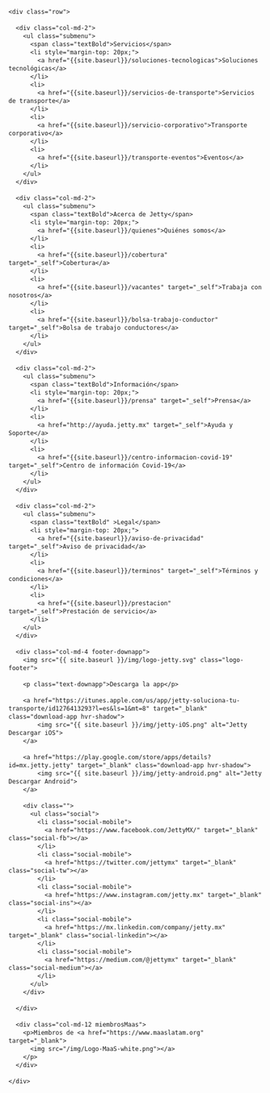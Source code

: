<div class="container-fluid footer">
  <div class="container">

    <div class="row">

      <div class="col-md-2">
        <ul class="submenu">
          <span class="textBold">Servicios</span>
          <li style="margin-top: 20px;">
            <a href="{{site.baseurl}}/soluciones-tecnologicas">Soluciones tecnológicas</a>
          </li>
          <li>
            <a href="{{site.baseurl}}/servicios-de-transporte">Servicios de transporte</a>
          </li>
          <li>
            <a href="{{site.baseurl}}/servicio-corporativo">Transporte corporativo</a>
          </li>
          <li>
            <a href="{{site.baseurl}}/transporte-eventos">Eventos</a>
          </li>
        </ul>
      </div>

      <div class="col-md-2">
        <ul class="submenu">
          <span class="textBold">Acerca de Jetty</span>
          <li style="margin-top: 20px;">
            <a href="{{site.baseurl}}/quienes">Quiénes somos</a>
          </li>
          <li>
            <a href="{{site.baseurl}}/cobertura" target="_self">Cobertura</a>
          </li>
          <li>
            <a href="{{site.baseurl}}/vacantes" target="_self">Trabaja con nosotros</a>
          </li>
          <li>
            <a href="{{site.baseurl}}/bolsa-trabajo-conductor" target="_self">Bolsa de trabajo conductores</a>
          </li>
        </ul>
      </div>

      <div class="col-md-2">
        <ul class="submenu">
          <span class="textBold">Información</span>
          <li style="margin-top: 20px;">
            <a href="{{site.baseurl}}/prensa" target="_self">Prensa</a>
          </li>
          <li>
            <a href="http://ayuda.jetty.mx" target="_self">Ayuda y Soporte</a>
          </li>
          <li>
            <a href="{{site.baseurl}}/centro-informacion-covid-19" target="_self">Centro de información Covid-19</a>
          </li>
        </ul>
      </div>

      <div class="col-md-2">
        <ul class="submenu">
          <span class="textBold" >Legal</span>
          <li style="margin-top: 20px;">
            <a href="{{site.baseurl}}/aviso-de-privacidad" target="_self">Aviso de privacidad</a>
          </li>
          <li>
            <a href="{{site.baseurl}}/terminos" target="_self">Términos y condiciones</a>
          </li>
          <li>
            <a href="{{site.baseurl}}/prestacion" target="_self">Prestación de servicio</a>
          </li>
        </ul>
      </div>

      <div class="col-md-4 footer-downapp">
        <img src="{{ site.baseurl }}/img/logo-jetty.svg" class="logo-footer">

        <p class="text-downapp">Descarga la app</p>

        <a href="https://itunes.apple.com/us/app/jetty-soluciona-tu-transporte/id1276413293?l=es&ls=1&mt=8" target="_blank" class="download-app hvr-shadow">
            <img src="{{ site.baseurl }}/img/jetty-iOS.png" alt="Jetty Descargar iOS">
        </a>

        <a href="https://play.google.com/store/apps/details?id=mx.jetty.jetty" target="_blank" class="download-app hvr-shadow">
            <img src="{{ site.baseurl }}/img/jetty-android.png" alt="Jetty Descargar Android">
        </a>

        <div class="">
          <ul class="social">
            <li class="social-mobile">
              <a href="https://www.facebook.com/JettyMX/" target="_blank" class="social-fb"></a>
            </li>
            <li class="social-mobile">
              <a href="https://twitter.com/jettymx" target="_blank" class="social-tw"></a>
            </li>
            <li class="social-mobile">
              <a href="https://www.instagram.com/jetty.mx" target="_blank" class="social-ins"></a>
            </li>
            <li class="social-mobile">
              <a href="https://mx.linkedin.com/company/jetty.mx" target="_blank" class="social-linkedin"></a>
            </li>
            <li class="social-mobile">
              <a href="https://medium.com/@jettymx" target="_blank" class="social-medium"></a>
            </li>
          </ul>
        </div>

      </div>

      <div class="col-md-12 miembrosMaas">
        <p>Miembros de <a href="https://www.maaslatam.org" target="_blank">
          <img src="/img/Logo-MaaS-white.png"></a>
        </p>
      </div>

    </div>

  </div>
</div>
